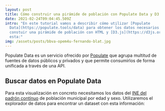 ```yaml
---
layout: post
title: Cómo construir una pirámide de población con Populate Data y D3
date: 2021-02-24T09:04:45.509Z
intro: "En este tutorial vamos a describir cómo utilizar [Populate
  Data](https://populate.tools/data) para obtener los datos necesarios para
  constuir una pirámide de población con HTML y [D3.js](https://d3js.org/) como
  esta:"
img: /assets/posts/bbva-opem4u-fernando-blat.jpg
---
```

Populate Data es un servicio ofrecido por [Populate](https://populate.tools) que agrupa multitud de fuentes de datos públicos y privados y que permite consumirlos de forma unificada a través de una API.

## Buscar datos en Populate Data

Para esta visualización en concreto necesitamos los datos del [INE del padrón contínuo](https://ine.es/dyngs/INEbase/es/operacion.htm?c=Estadistica_C&cid=1254736177012&menu=resultados&secc=1254736195461&idp=1254734710990) de población municipal por edad y sexo. Utilizaremos el explorador de datos para encontrar un dataset con esta información: